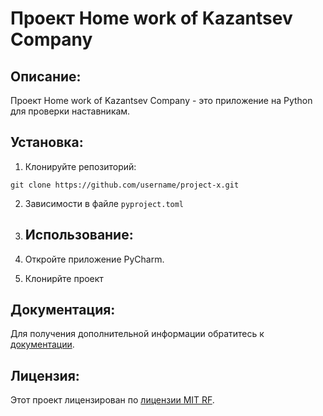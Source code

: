 # Проект Home work of Kazantsev Company

## Описание:

Проект Home work of Kazantsev Company - это приложение на Python для проверки наставникам.

## Установка:

1. Клонируйте репозиторий:
```
git clone https://github.com/username/project-x.git
```
2. Зависимости в файле ```pyproject.toml```
3. ## Использование:

1. Откройте приложение PyCharm.
2. Клонирйте проект

## Документация:

Для получения дополнительной информации обратитесь к [документации](docs/README.md).

## Лицензия:

Этот проект лицензирован по [лицензии MIT RF](LICENSE).